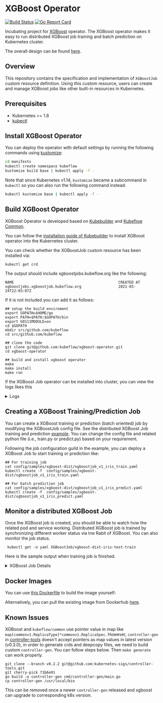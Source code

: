 # XGBoost Operator

[![Build Status](https://travis-ci.com/kubeflow/xgboost-operator.svg?branch=master)](https://travis-ci.com/kubeflow/xgboost-operator/)
[![Go Report Card](https://goreportcard.com/badge/github.com/kubeflow/xgboost-operator)](https://goreportcard.com/report/github.com/kubeflow/xgboost-operator)

Incubating project for [XGBoost](https://github.com/dmlc/xgboost) operator. The XGBoost operator makes it easy to run distributed XGBoost job training and batch prediction on Kubernetes cluster.

The overall design can be found [here]( https://github.com/kubeflow/community/issues/247).

## Overview
This repository contains the specification and implementation of `XGBoostJob` custom resource definition.
 Using this custom resource, users can create and manage XGBoost jobs like other built-in resources in Kubernetes.
## Prerequisites
- Kubernetes >= 1.8
- [kubectl](https://kubernetes.io/docs/tasks/tools/install-kubectl)

## Install XGBoost Operator

You can deploy the operator with default settings by running the following commands using [kustomize](https://github.com/kubernetes-sigs/kustomize):

```bash
cd manifests
kubectl create namespace kubeflow
kustomize build base | kubectl apply -f -
```

Note that since Kubernetes v1.14, `kustomize` became a subcommand in `kubectl` so you can also run the following command instead:

```bash
kubectl kustomize base | kubectl apply -f -
```

## Build XGBoost Operator

XGBoost Operator is developed based on [Kubebuilder](https://github.com/kubernetes-sigs/kubebuilder) and [Kubeflow Common](https://github.com/kubeflow/common).

You can follow the [installation guide of Kubebuilder](https://book.kubebuilder.io/cronjob-tutorial/running.html) to install XGBoost operator into the Kubernetes cluster.

You can check whether the XGBoostJob custom resource has been installed via:
```
kubectl get crd
```
The output should include xgboostjobs.kubeflow.org like the following:
```
NAME                                                CREATED AT
xgboostjobs.xgboostjob.kubeflow.org                 2021-03-24T22:03:07Z
```
If it is not included you can add it as follows:
```
## setup the build enviroment
export GOPATH=$HOME/go
export PATH=$PATH:$GOPATH/bin
export GO111MODULE=on
cd $GOPATH
mkdir src/github.com/kubeflow
cd src/github.com/kubeflow

## clone the code
git clone git@github.com:kubeflow/xgboost-operator.git
cd xgboost-operator

## build and install xgboost operator
make
make install
make run
```
If the XGBoost Job operator can be installed into cluster, you can view the logs likes this

<details>
<summary>Logs</summary>

```
{"level":"info","ts":1589406873.090652,"logger":"entrypoint","msg":"setting up client for manager"}
{"level":"info","ts":1589406873.0991302,"logger":"entrypoint","msg":"setting up manager"}
{"level":"info","ts":1589406874.2192929,"logger":"entrypoint","msg":"Registering Components."}
{"level":"info","ts":1589406874.219318,"logger":"entrypoint","msg":"setting up scheme"}
{"level":"info","ts":1589406874.219448,"logger":"entrypoint","msg":"Setting up controller"}
{"level":"info","ts":1589406874.2194738,"logger":"controller","msg":"Running controller in local mode, using kubeconfig file"}
{"level":"info","ts":1589406874.224564,"logger":"controller","msg":"gang scheduling is set: ","gangscheduling":false}
{"level":"info","ts":1589406874.2247412,"logger":"kubebuilder.controller","msg":"Starting EventSource","controller":"xgboostjob-controller","source":"kind source: /, Kind="}
{"level":"info","ts":1589406874.224958,"logger":"kubebuilder.controller","msg":"Starting EventSource","controller":"xgboostjob-controller","source":"kind source: /, Kind="}
{"level":"info","ts":1589406874.2251048,"logger":"kubebuilder.controller","msg":"Starting EventSource","controller":"xgboostjob-controller","source":"kind source: /, Kind="}
{"level":"info","ts":1589406874.225237,"logger":"entrypoint","msg":"setting up webhooks"}
{"level":"info","ts":1589406874.225247,"logger":"entrypoint","msg":"Starting the Cmd."}
{"level":"info","ts":1589406874.32791,"logger":"kubebuilder.controller","msg":"Starting Controller","controller":"xgboostjob-controller"}
{"level":"info","ts":1589406874.430336,"logger":"kubebuilder.controller","msg":"Starting workers","controller":"xgboostjob-controller","worker count":1}
```
</details>

## Creating a XGBoost Training/Prediction Job

You can create a XGBoost training or prediction (batch oriented) job by modifying the XGBoostJob config file.
See the distributed XGBoost Job training and prediction [example](https://github.com/kubeflow/xgboost-operator/tree/master/config/samples/xgboost-dist).
You can change the config file and related python file (i.e., train.py or predict.py)
based on your requirement.

Following the job configuration guild in the example, you can deploy a XGBoost Job to start training or prediction like:
```
## For training job
cat config/samples/xgboost-dist/xgboostjob_v1_iris_train.yaml
kubectl create -f  config/samples/xgboost-dist/xgboostjob_v1_iris_train.yaml

## For batch prediction job
cat config/samples/xgboost-dist/xgboostjob_v1_iris_predict.yaml
kubectl create -f  config/samples/xgboost-dist/xgboostjob_v1_iris_predict.yaml
```

## Monitor a distributed XGBoost Job

Once the XGBoost job is created, you should be able to watch how the related pod and service working.
Distributed XGBoost job is trained by synchronizing different worker status via tne Rabit of XGBoost.
You can also monitor the job status.

```
 kubectl get -o yaml XGBoostJob/xgboost-dist-iris-test-train
```

Here is the sample output when training job is finished.

<details>
<summary>XGBoost Job Details</summary>

```
apiVersion: xgboostjob.kubeflow.org/v1
kind: XGBoostJob
metadata:
  annotations:
    kubectl.kubernetes.io/last-applied-configuration: |
      {"apiVersion":"xgboostjob.kubeflow.org/v1","kind":"XGBoostJob","metadata":{"annotations":{},"name":"xgboost-dist-iris-test-train","namespace":"default"},"spec":{"xgbReplicaSpecs":{"Master":{"replicas":1,"restartPolicy":"Never","template":{"spec":{"containers":[{"args":["--job_type=Train","--xgboost_parameter=objective:multi:softprob,num_class:3","--n_estimators=10","--learning_rate=0.1","--model_path=/tmp/xgboost-model","--model_storage_type=local"],"image":"docker.io/merlintang/xgboost-dist-iris:1.1","imagePullPolicy":"Always","name":"xgboostjob","ports":[{"containerPort":9991,"name":"xgboostjob-port"}]}]}}},"Worker":{"replicas":2,"restartPolicy":"ExitCode","template":{"spec":{"containers":[{"args":["--job_type=Train","--xgboost_parameter=\"objective:multi:softprob,num_class:3\"","--n_estimators=10","--learning_rate=0.1"],"image":"docker.io/merlintang/xgboost-dist-iris:1.1","imagePullPolicy":"Always","name":"xgboostjob","ports":[{"containerPort":9991,"name":"xgboostjob-port"}]}]}}}}}}
  creationTimestamp: "2021-03-24T22:54:39Z"
  generation: 8
  name: xgboost-dist-iris-test-train
  namespace: default
  resourceVersion: "1060393"
  selfLink: /apis/xgboostjob.kubeflow.org/v1/namespaces/default/xgboostjobs/xgboost-dist-iris-test-train
  uid: 386c9851-7ef8-4928-9dba-2da8829bf048
spec:
  RunPolicy:
    cleanPodPolicy: None
  xgbReplicaSpecs:
    Master:
      replicas: 1
      restartPolicy: Never
      template:
        metadata:
          creationTimestamp: null
        spec:
          containers:
          - args:
            - --job_type=Train
            - --xgboost_parameter=objective:multi:softprob,num_class:3
            - --n_estimators=10
            - --learning_rate=0.1
            - --model_path=/tmp/xgboost-model
            - --model_storage_type=local
            image: docker.io/merlintang/xgboost-dist-iris:1.1
            imagePullPolicy: Always
            name: xgboostjob
            ports:
            - containerPort: 9991
              name: xgboostjob-port
            resources: {}
    Worker:
      replicas: 2
      restartPolicy: ExitCode
      template:
        metadata:
          creationTimestamp: null
        spec:
          containers:
          - args:
            - --job_type=Train
            - --xgboost_parameter="objective:multi:softprob,num_class:3"
            - --n_estimators=10
            - --learning_rate=0.1
            image: docker.io/merlintang/xgboost-dist-iris:1.1
            imagePullPolicy: Always
            name: xgboostjob
            ports:
            - containerPort: 9991
              name: xgboostjob-port
            resources: {}
status:
  completionTime: "2021-03-24T22:54:58Z"
  conditions:
  - lastTransitionTime: "2021-03-24T22:54:39Z"
    lastUpdateTime: "2021-03-24T22:54:39Z"
    message: xgboostJob xgboost-dist-iris-test-train is created.
    reason: XGBoostJobCreated
    status: "True"
    type: Created
  - lastTransitionTime: "2021-03-24T22:54:39Z"
    lastUpdateTime: "2021-03-24T22:54:39Z"
    message: XGBoostJob xgboost-dist-iris-test-train is running.
    reason: XGBoostJobRunning
    status: "False"
    type: Running
  - lastTransitionTime: "2021-03-24T22:54:58Z"
    lastUpdateTime: "2021-03-24T22:54:58Z"
    message: XGBoostJob xgboost-dist-iris-test-train is successfully completed.
    reason: XGBoostJobSucceeded
    status: "True"
    type: Succeeded
  replicaStatuses:
    Master:
      succeeded: 1
    Worker:
      succeeded: 2
 ```

</details>

## Docker Images

You can use [this Dockerfile](Dockerfile) to build the image yourself:

Alternatively, you can pull the existing image from Dockerhub [here](https://hub.docker.com/r/kubeflow/xgboost-operator/tags).

## Known Issues

XGBoost and `kubeflow/common` use pointer value in map like `map[commonv1.ReplicaType]*commonv1.ReplicaSpec`. However, `controller-gen` in [controller-tools](https://github.com/kubernetes-sigs/controller-tools) doesn't accept pointers as map values in latest version (v0.3.0), in order to generate crds and deepcopy files, we need to build custom `controller-gen`. You can follow steps below. Then `make generate` can work properly.

```shell
git clone --branch v0.2.2 git@github.com:kubernetes-sigs/controller-tools.git
git cherry-pick 71b6e91
go build -o controller-gen cmd/controller-gen/main.go
cp controller-gen /usr/local/bin
```

This can be removed once a newer `controller-gen` released and xgboost can upgrade to corresponding k8s version.
